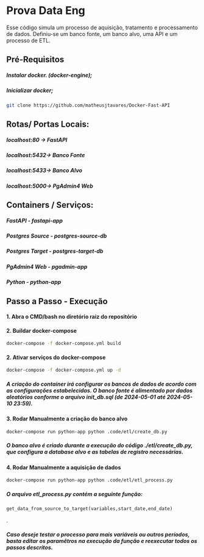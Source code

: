 
# Prova Data Eng

Esse código simula um processo de aquisição, tratamento e processamento de dados. Definiu-se um banco fonte, um banco alvo, uma API e um processo de ETL.

## Pré-Requisitos
##### Instalar docker. (docker-engine);
##### Inicializar docker;

```bash
git clone https://github.com/matheusjtavares/Docker-Fast-API
```

## Rotas/ Portas Locais:
##### localhost:80 -> FastAPI
##### localhost:5432-> Banco Fonte
##### localhost:5433-> Banco Alvo
##### localhost:5000-> PgAdmin4 Web

## Containers / Serviços:
##### FastAPI - fastapi-app
##### Postgres Source - postgres-source-db
##### Postgres Target - postgres-target-db
##### PgAdmin4 Web - pgadmin-app
##### Python - python-app

## Passo a Passo - Execução
#### 1. Abra o CMD/bash no diretório raiz do repositório 
#### 2. Buildar docker-compose
```bash
docker-compose -f docker-compose.yml build
```
#### 2. Ativar serviços do docker-compose
```bash
docker-compose -f docker-compose.yml up -d
```
##### A criação do container irá configurar os bancos de dados de acordo com as configurações estabelecidas. O banco fonte é alimentado por dados aleatórios conforme o arquivo init_db.sql (de 2024-05-01 até 2024-05-10 23:59).
#### 3. Rodar Manualmente a criação do banco alvo
```bash
docker-compose run python-app python .code/etl/create_db.py
```
##### O banco alvo é criado durante a execução do código ./etl/create_db.py, que configura a database alvo e as tabelas de registro necessárias.

#### 4. Rodar Manualmente a aquisição de dados
```bash
docker-compose run python-app python .code/etl/etl_process.py
```
##### O arquivo etl_process.py contém a seguinte função:
```python
get_data_from_source_to_target(variables,start_date,end_date)
``` 
. 
##### Caso deseje testar o processo para mais variáveis ou outros períodos, basta editar os paramêtros na execução da função e reexecutar todos os passos descritos.



